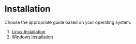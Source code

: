 # Installation

Choose the appropriate guide based on your operating system.

1. [Linux Installation](linux/install_linux.md)
2. [Windows Installation](windows/install_windows.md)
